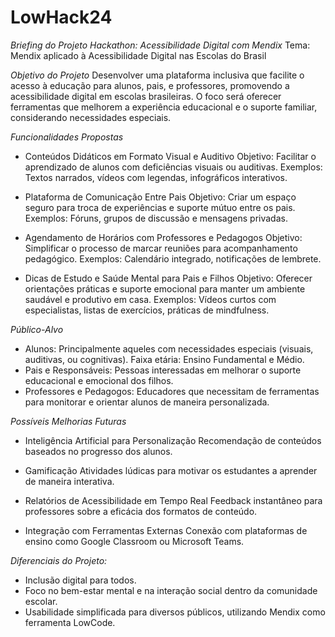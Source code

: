 # LowHack24
*Briefing do Projeto Hackathon: Acessibilidade Digital com Mendix*
Tema: Mendix aplicado à Acessibilidade Digital nas Escolas do Brasil

*Objetivo do Projeto*
Desenvolver uma plataforma inclusiva que facilite o acesso à educação para alunos, pais, e professores, promovendo a acessibilidade digital em escolas brasileiras. O foco será oferecer ferramentas que melhorem a experiência educacional e o suporte familiar, considerando necessidades especiais.

*Funcionalidades Propostas*
- Conteúdos Didáticos em Formato Visual e Auditivo
Objetivo: Facilitar o aprendizado de alunos com deficiências visuais ou auditivas.
Exemplos: Textos narrados, vídeos com legendas, infográficos interativos.

- Plataforma de Comunicação Entre Pais
Objetivo: Criar um espaço seguro para troca de experiências e suporte mútuo entre os pais.
Exemplos: Fóruns, grupos de discussão e mensagens privadas.

- Agendamento de Horários com Professores e Pedagogos
Objetivo: Simplificar o processo de marcar reuniões para acompanhamento pedagógico.
Exemplos: Calendário integrado, notificações de lembrete.

- Dicas de Estudo e Saúde Mental para Pais e Filhos
Objetivo: Oferecer orientações práticas e suporte emocional para manter um ambiente saudável e produtivo em casa.
Exemplos: Vídeos curtos com especialistas, listas de exercícios, práticas de mindfulness.

*Público-Alvo*
- Alunos:
Principalmente aqueles com necessidades especiais (visuais, auditivas, ou cognitivas).
Faixa etária: Ensino Fundamental e Médio.
- Pais e Responsáveis:
Pessoas interessadas em melhorar o suporte educacional e emocional dos filhos.
- Professores e Pedagogos:
Educadores que necessitam de ferramentas para monitorar e orientar alunos de maneira personalizada.

*Possíveis Melhorias Futuras*
- Inteligência Artificial para Personalização
Recomendação de conteúdos baseados no progresso dos alunos.

- Gamificação
Atividades lúdicas para motivar os estudantes a aprender de maneira interativa.

- Relatórios de Acessibilidade em Tempo Real
Feedback instantâneo para professores sobre a eficácia dos formatos de conteúdo.

- Integração com Ferramentas Externas
Conexão com plataformas de ensino como Google Classroom ou Microsoft Teams.

*Diferenciais do Projeto:*
- Inclusão digital para todos.
- Foco no bem-estar mental e na interação social dentro da comunidade escolar.
- Usabilidade simplificada para diversos públicos, utilizando Mendix como ferramenta LowCode.
